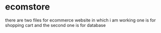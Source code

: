 ecomstore
=========
there are two files for ecommerce website in which i am working one is for shopping cart and the second one is for database
